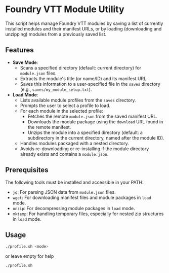# Foundry VTT Module Utility

This script helps manage Foundry VTT modules by saving a list of currently installed modules and their manifest URLs, or by loading (downloading and unzipping) modules from a previously saved list.

## Features

* **Save Mode**:
    * Scans a specified directory (default: current directory) for `module.json` files.
    * Extracts the module's title (or name/ID) and its manifest URL.
    * Saves this information to a user-specified file in the `saves` directory (e.g., `saves/my_module_setup.txt`).
* **Load Mode**:
    * Lists available module profiles from the `saves` directory.
    * Prompts the user to select a profile to load.
    * For each module in the selected profile:
        * Fetches the remote `module.json` from the saved manifest URL.
        * Downloads the module package using the `download` URL found in the remote manifest.
        * Unzips the module into a specified directory (default: a subdirectory in the current directory, named after the module ID).
    * Handles modules packaged with a nested directory.
    * Avoids re-downloading or re-installing if the module directory already exists and contains a `module.json`.

## Prerequisites

The following tools must be installed and accessible in your PATH:

* `jq`: For parsing JSON data from `module.json` files.
* `wget`: For downloading manifest files and module packages in `load` mode.
* `unzip`: For decompressing module packages in `load` mode.
* `mktemp`: For handling temporary files, especially for nested zip structures in `load` mode.

## Usage

```bash
./profile.sh <mode>
```
or leave empty for help

```bash
./profile.sh
```
